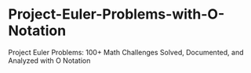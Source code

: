 # Project-Euler-Problems-with-O-Notation
Project Euler Problems: 100+ Math Challenges Solved, Documented, and Analyzed with O Notation
